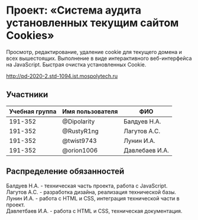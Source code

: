 # Проект: «Система аудита установленных текущим сайтом Cookies»

Просмотр, редактирование, удаление cookie для текущего домена и всех вышестоящих. Выполнение в виде интерактивного веб-интерфейса на JavaScript. 
Быстрая очистка установленных Cookie.

http://pd-2020-2.std-1094.ist.mospolytech.ru

## Участники

| Учебная группа | Имя пользователя | ФИО                      |
|----------------|------------------|--------------------------|
| 191-352        | @Dipolarity      | Балдуев Н.А.             |
| 191-352        | @RustyR1ng       | Лагутов А.С.             |
| 191-352        | @twist9743       | Лунин И.А.               |
| 191-352        | @orion1006       | Давлебаев И.А.           |

## Распределение обязанностей

Балдуев Н.А. - техническая часть проекта, работа с JavaScript.  
Лагутов А.С. - разработка дизайна, реализация технической базы.  
Лунин И.А. - работа с HTML и CSS, интеграция технической части в проект.  
Давлетбаев И.А. - работа с HTML и CSS, техническая документация.  
